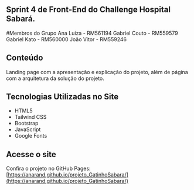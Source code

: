 ## Sprint 4 de Front-End do Challenge Hospital Sabará.

#Membros do Grupo
Ana Luiza - RM561194
Gabriel Couto - RM559579
Gabriel Kato - RM560000
João Vitor - RM559246
## Conteúdo

Landing page com a apresentação e explicação do projeto, além de página com a arquitetura da solução do projeto.

## Tecnologias Utilizadas no Site

- HTML5  
- Tailwind CSS
- Bootstrap  
- JavaScript  
- Google Fonts
  
## Acesse o site

Confira o projeto no GitHub Pages:  
[https://anarand.github.io/projeto_GatinhoSabara/](https://anarand.github.io/projeto_GatinhoSabara/)
